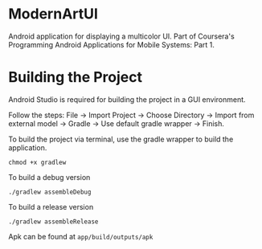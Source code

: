# ModernArtUI
Android application for displaying a multicolor UI. Part of Coursera's Programming Android Applications for Mobile Systems: Part 1.

# Building the Project

Android Studio is required for building the project in a GUI environment.

Follow the steps: File -> Import Project -> Choose Directory -> Import from external model -> Gradle -> Use default gradle wrapper -> Finish.

To build the project via terminal, use the gradle wrapper to build the application.

```chmod +x gradlew```

To build a debug version

```./gradlew assembleDebug```

To build a release version

```./gradlew assembleRelease```

Apk can be found at ```app/build/outputs/apk```
